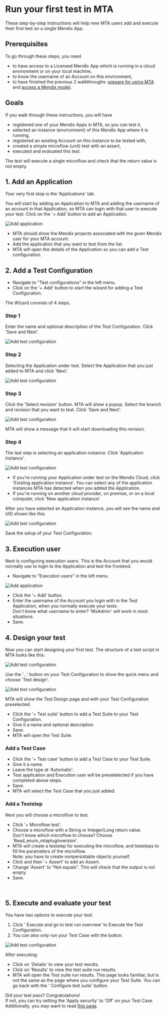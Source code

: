 # Run your first test in MTA

These step-by-step instructions will help new MTA users add and execute their first test on a single Mendix App.

## Prerequisites

To go through these steps, you need
- to have access to a Licensed Mendix App which is running in a cloud environment or on your local machine,
- to know the username of an Account on this environment,
- to have finished the previous 2 walkthroughs: [prepare for using MTA](prepare-for-using-mta) and [access a Mendix model](access-mendix-model).

## Goals

If you walk through these instructions, you will have 
- registered one of your Mendix Apps in MTA, so you can test it,
- selected an instance (environment) of this Mendix App where it is running,  
- registered an existing Account on this instance to be tested with,
- created a simple microflow (unit) test with an assert,
- executed and evaluated this test.

The test will execute a single microflow and check that the return value is not empty.

## 1. Add an Application

Your very first stop is the 'Applications' tab. 

You will start by adding an Application to MTA and adding the username of an account in that Application, so MTA can login with that user to execute your test.
Click on the '+ Add' button to add an Application.

![Add application](images/run_first_test/00.png)

- MTA should show the Mendix projects associated with the given Mendix user for your MTA account.
- Add the application that you want to test from the list.
- MTA will open the details of the Application so you can add a Test configuration. 

## 2. Add a Test Configuration

- Navigate to "Test configurations" in the left menu.
- Click on the '+ Add' button to start the wizard for adding a Test Configuration.


The Wizard consists of 4 steps. 

### Step 1

Enter the name and optional description of the Test Configuration. Click 'Save and Next'. 


![Add test configuration](images/run_first_test/03.png)


### Step 2


Selecting the Application under test. Select the Application that you just added to MTA and click 'Next'.


![Add test configuration](images/run_first_test/04.png)


### Step 3


Click the 'Select revision' button. MTA will show a popup. Select the branch and revision that you want to test. Click 'Save and Next'. 


![Add test configuration](images/run_first_test/05.png)


MTA will show a message that it will start downloading this revision.

### Step 4

The last step is selecting an application instance. Click 'Application instance'.


![Add test configuration](images/run_first_test/06.png)


- If you're running your Application under test on the Mendix Cloud, click 'Existing application instance'. You can select any of the application instances MTA has detected when you added the Application.
- If you're running on another cloud provider, on premise, or on a local computer, click 'New application instance'. 

After you have selected an Application instance, you will see the name and UID shown like this:


![Add test configuration](images/run_first_test/07.png)


Save the setup of your Test Configuration.

## 3. Execution user

Next is configuring execution users. This is the Account that you would normally use to login to the Application and test the frontend. 

- Navigate to "Execution users" in the left menu.

![Add application](images/run_first_test/01.png)

- Click the '+ Add' button.
- Enter the username of the Account you login with in the Test Application, when you normally execute your tests.<br/>Don't know what username to enter?  'MxAdmin' will work in most situations.
- Save. 


## 4. Design your test

Now you can start designing your first test. 
The structure of a test script in MTA looks like this:

![Add test configuration](images/run_first_test/test_configuration_scheme.png)


Use the '...' button on your Test Configuration to show the quick menu and choose 'Test design'.

![Add test configuration](images/run_first_test/08.png)

MTA will show the Test Design page and with your Test Configuration preselected.
- Click the '+ Test suite' button to add a Test Suite to your Test Configuration.
- Give it a name and optional description.
- Save.
- MTA will open the Test Suite.

### Add a Test Case
- Click the '+ Test case' button to add a Test Case to your Test Suite.
- Give it a name.
- Leave the type at 'Automatic'.
- Test application and Execution user will be preselelected if you have completed above steps.
- Save.
- MTA will select the Test Case that you just added.

### Add a Teststep
Next you will choose a microflow to test.
- Click '+ Microflow test'.
- Choose a microflow with a String or Integer/Long return value. <br/>Don't know which microflow to choose? Choose 'Read_enum_mtapluginversion'. 
- MTA will create a teststep for executing the microflow, and teststeps to fill the parameters of the microflow. <br/>Note: you have to create nonpersistable objects yourself. 
- Click <i class="fal fa-ballot-check"></i> and then '+ Assert' to add an Assert.
- Change 'Assert' to "Not equals". This will check that the output is not empty.
- Save.
<br/>

## 5. Execute and evaluate your test

You have two options to execute your test:
1. Click '<i class="fas fa-play"></i> Execute and go to test run overview' to Execute the Test Configuration.<br/>
2. You can also only run your Test Case with the <i class="fas fa-play"></i> button.

![Add test configuration](images/run_first_test/09.png)

After executing:
- Click on 'Details' to view your test results.
- Click on 'Results' to view the test suite run results.
- MTA will open the Test suite run results. This page looks familiar, but is not the same as the page where you configure your Test Suite. You can go back with the '<i class="fas fa-cog"></i> Configure test suite' button.

Did your test pass? Congratulations! <br/>
If not, you can try setting the 'Apply security' to 'Off' on your Test Case. <br/>
Additionally, you may want to read [this page](deal-with-failed-testrun).